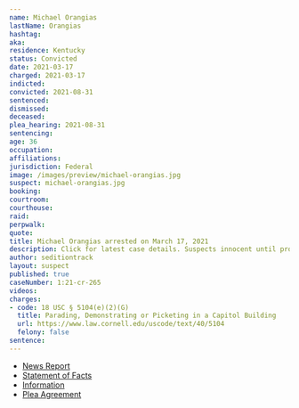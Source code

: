 ```yaml
---
name: Michael Orangias
lastName: Orangias
hashtag:
aka:
residence: Kentucky
status: Convicted
date: 2021-03-17
charged: 2021-03-17
indicted:
convicted: 2021-08-31
sentenced:
dismissed:
deceased:
plea_hearing: 2021-08-31
sentencing:
age: 36
occupation:
affiliations:
jurisdiction: Federal
image: /images/preview/michael-orangias.jpg
suspect: michael-orangias.jpg
booking:
courtroom:
courthouse:
raid:
perpwalk:
quote:
title: Michael Orangias arrested on March 17, 2021
description: Click for latest case details. Suspects innocent until proven guilty.
author: seditiontrack
layout: suspect
published: true
caseNumber: 1:21-cr-265
videos:
charges:
- code: 18 USC § 5104(e)(2)(G)
  title: Parading, Demonstrating or Picketing in a Capitol Building
  url: https://www.law.cornell.edu/uscode/text/40/5104
  felony: false
sentence:
---
```

- [News Report](https://www.msn.com/en-us/news/crime/fbi-arrests-man-in-louisville-in-connection-with-jan-6-attack-on-us-capitol/ar-BB1eJyPL)
- [Statement of Facts](https://www.justice.gov/usao-dc/case-multi-defendant/file/1430231/download)
- [Information](https://www.justice.gov/usao-dc/case-multi-defendant/file/1393706/download)
- [Plea Agreement](https://www.justice.gov/usao-dc/case-multi-defendant/file/1430226/download)
